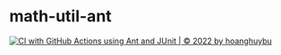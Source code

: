 # math-util-ant
[![CI with GitHub Actions using Ant and JUnit | © 2022 by hoanghuybu](https://github.com/hoanghuybu/math-util-ant/actions/workflows/ci-with-ant.yml/badge.svg)](https://github.com/hoanghuybu/math-util-ant/actions/workflows/ci-with-ant.yml)
